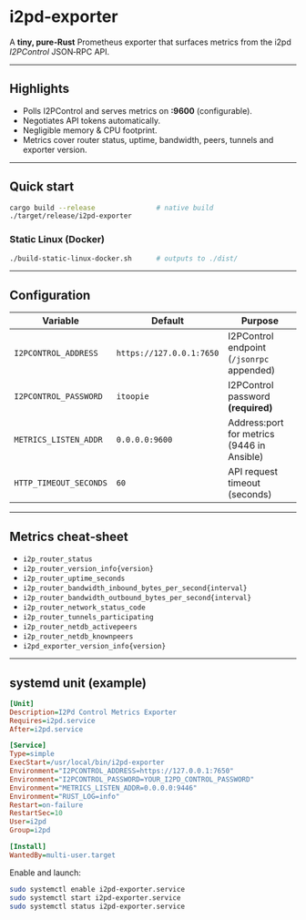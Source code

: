 # i2pd‑exporter

A **tiny, pure‑Rust** Prometheus exporter that surfaces metrics from the i2pd _I2PControl_ JSON‑RPC API.

---

## Highlights

- Polls I2PControl and serves metrics on **:9600** (configurable).
- Negotiates API tokens automatically.
- Negligible memory & CPU footprint.
- Metrics cover router status, uptime, bandwidth, peers, tunnels and exporter version.

---

## Quick start

```bash
cargo build --release               # native build
./target/release/i2pd-exporter
```

### Static Linux (Docker)

```bash
./build-static-linux-docker.sh      # outputs to ./dist/
```

---

## Configuration

| Variable               | Default                  | Purpose                                    |
| ---------------------- | ------------------------ | ------------------------------------------ |
| `I2PCONTROL_ADDRESS`   | `https://127.0.0.1:7650` | I2PControl endpoint (`/jsonrpc` appended)  |
| `I2PCONTROL_PASSWORD`  | `itoopie`                | I2PControl password **(required)**         |
| `METRICS_LISTEN_ADDR`  | `0.0.0.0:9600`           | Address:port for metrics (9446 in Ansible) |
| `HTTP_TIMEOUT_SECONDS` | `60`                     | API request timeout (seconds)              |

---

## Metrics cheat‑sheet

- `i2p_router_status`
- `i2p_router_version_info{version}`
- `i2p_router_uptime_seconds`
- `i2p_router_bandwidth_inbound_bytes_per_second{interval}`
- `i2p_router_bandwidth_outbound_bytes_per_second{interval}`
- `i2p_router_network_status_code`
- `i2p_router_tunnels_participating`
- `i2p_router_netdb_activepeers`
- `i2p_router_netdb_knownpeers`
- `i2pd_exporter_version_info{version}`

---

## systemd unit (example)

```ini
[Unit]
Description=I2Pd Control Metrics Exporter
Requires=i2pd.service
After=i2pd.service

[Service]
Type=simple
ExecStart=/usr/local/bin/i2pd-exporter
Environment="I2PCONTROL_ADDRESS=https://127.0.0.1:7650"
Environment="I2PCONTROL_PASSWORD=YOUR_I2PD_CONTROL_PASSWORD"
Environment="METRICS_LISTEN_ADDR=0.0.0.0:9446"
Environment="RUST_LOG=info"
Restart=on-failure
RestartSec=10
User=i2pd
Group=i2pd

[Install]
WantedBy=multi-user.target
```

Enable and launch:

```bash
sudo systemctl enable i2pd-exporter.service
sudo systemctl start i2pd-exporter.service
sudo systemctl status i2pd-exporter.service
```
